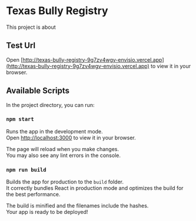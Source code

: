# Texas Bully Registry
This project is about 

## Test Url
Open [http://texas-bully-registry-9g7zv4wgv-envisio.vercel.app](http://texas-bully-registry-9g7zv4wgv-envisio.vercel.app) to view it in your browser.

## Available Scripts

In the project directory, you can run:

### `npm start`

Runs the app in the development mode.\
Open [http://localhost:3000](http://localhost:3000) to view it in your browser.

The page will reload when you make changes.\
You may also see any lint errors in the console.

### `npm run build`

Builds the app for production to the `build` folder.\
It correctly bundles React in production mode and optimizes the build for the best performance.

The build is minified and the filenames include the hashes.\
Your app is ready to be deployed!

